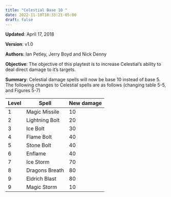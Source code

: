 ```yaml
---
title: "Celestial Base 10 "
date: 2022-11-10T10:33:21-05:00
draft: false
---
```


**Updated**:  April 17, 2018

**Version**: v1.0

**Authors**: Ian Petley, Jerry Boyd and Nick Denny

**Objective**: The objective of this playtest is to increase Celestial’s ability to deal direct damage to it’s targets.

**Summary**: Celestial damage spells will now be base 10 instead of base 5.
The following changes to Celestial spells are as follows (changing table 5-5, and Figures 5-7) 

| Level           | Spell          | New damage |
| --------------- | -------------- | ---------- |
| 1               | Magic Missile  | 10         |
| 2               | Lightning Bolt | 20         |
| 3               | Ice Bolt       | 30         |
| 4               | Flame Bolt     | 40         |
| 5               | Stone Bolt     | 40         |
| 6               | Enflame        | 40         |
| 7               | Ice Storm      | 70         |
| 8               | Dragons Breath | 80         |
| 9               | Eldrich Blast  | 80         |
| 9               | Magic Storm    | 10         |





